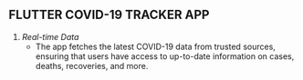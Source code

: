 ## FLUTTER COVID-19 TRACKER APP

1. *Real-time Data*
   - The app fetches the latest COVID-19 data from trusted sources, ensuring that users have access to up-to-date information on cases, deaths, recoveries, and more.
